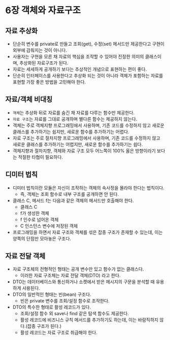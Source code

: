 # 6장 객체와 자료구조

## 자료 추상화

- 단순히 변수를 private로 만들고 조회(get), 수정(set) 메서드만 제공한다고 구현이 외부에 감춰지는 것이 아니다.
- 사용자는 구현을 모른 채 자료의 핵심을 조작할 수 있어야 진정한 의미의 클래스이며, 추상화된 자료구조가 된다.
- 자료는 세세하게 공개하기 보다는 추상적인 개념으로 표현하는 편이 좋다.
- 단순히 인터페이스를 사용한다고 추상화 되는 것이 아니라 객체가 포함하는 자료를 표현할 가장 좋은 방법을 고민해야 한다.

## 자료/객체 비대칭

- `객체`는 추상화 뒤로 자료를 숨긴 채 자료를 다루는 함수만 제공한다. 
- `자료 구조`는 자료를 그대로 공개하며 별다른 함수는 제공하지 않는다.
- 객체는 주로 객체지향 프로그래밍에서 사용하며, 기존 코드를 수정하지 않고 새로운 클래스를 추가하기는 쉽지만, 새로운 함수를 추가하기는 어렵다.
- 자료 구조는 주로 절차지향 프로그래밍에서 사용하며, 기존 코드를 수정하지 않고 새로운 클래스를 추가하기는 어렵지만, 새로운 함수를 추가하기는 쉽다.
- 객체지향과 절차지향, 객체와 자료 구조 모두 어느쪽이 100% 옳은 방향이라기 보다는 적절한 타협이 필요하다.

## 디미터 법칙

- 디미터 법칙이란 모듈은 자신이 조작하는 객체의 속사정을 몰라야 한다는 법칙이다.
  - 즉, 객체는 조회 함수로 내부 구조를 공개하면 안 된다.
- 클래스 C, 메서드 f는 다음과 같은 객체의 메서드만 호출해야 한다.
  - 클래스 C
  - f가 생성한 객체
  - f 인수로 넘어온 객체
  - C 인스턴스 변수에 저장된 객체
- 프로그래밍을 하면서 자료 구조와 객체를 섞은 잡종 구조가 존재할 수 있는데, 이는 양쪽의 단점만 모아놓은 구조다.

## 자료 전달 객체

- 자료 구조체의 전형적인 형태는 공개 변수만 있고 함수가 없는 클래스다.
  - 이러한 자료 구조체는 자료 전달 객체(DTO) 라고 한다.
- DTO는 데이터베이스와 통신하거나 소켓에서 받은 메시지의 구문을 분석할 때 유용하게 사용된다.
- DTO의 일반적인 형태는 빈(bean) 구조다.
  - 빈은 private 변수를 조회/설정 함수로 조작한다.
- DTO의 특수한 형태로 활성 레코드가 있다.
  - 조회/설정 함수 외 save나 find 같은 탐색 함수도 제공한다.
  - 활성 레코드에 비즈니스 규칙 메서드를 추가하기도 하는데, 이는 바람직하지 않다.(잡종 구조가 된다.)
  - 활성 레코드는 자료 구조로 취급해야 한다.